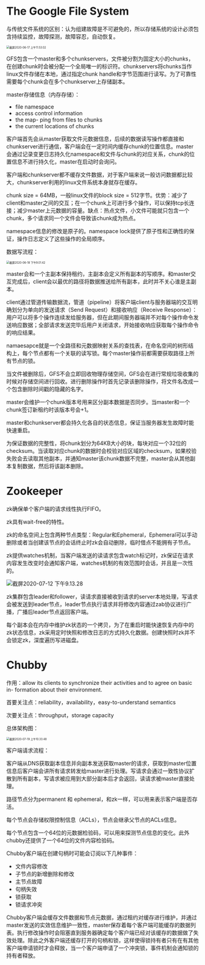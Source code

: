 # The Google File System

与传统文件系统的区别：认为组建故障是不可避免的，所以存储系统的设计必须包含持续监控，故障探测，故障容忍，自动恢复。

<img src="https://tva1.sinaimg.cn/large/007S8ZIlgy1gfv5af4zkmj318w0gegoo.jpg" alt="截屏2020-06-17 上午11.53.02" style="zoom:50%;" />

GFS包含一个master和多个chunkservers，文件被分割为固定大小的chunks，在创建chunk时会被分配一个全局唯一的标识符。chunkservers将chunks当作linux文件存储在本地，通过指定chunk handle和字节范围进行读写。为了可靠性需要每个chunk会在多个chunkserver上存储副本。

master存储信息（内存存储）：

* file namespace
* access control information
* the map- ping from files to chunks
* the current locations of chunks

客户端首先会从master获取文件元数据信息，后续的数据读写操作都直接和chunkserver进行通信，客户端会在一定时间内缓存chunk的位置信息。master会通过记录变更日志持久化namespace和文件与chunk的对应关系，chunk的位置信息不进行持久化，master在启动时会询问。

客户端和chunkserver都不缓存文件数据，对于客户端来说一般访问数据都比较大，chunkserver利用的linux文件系统本身就存在缓存。

chunk size = 64MB，一般linux文件的block size = 512字节。优势：减少了client和master之间的交互；在一个chunk上可进行多个操作，可以保持tcp长连接；减少master上元数据的容量。缺点：热点文件，小文件可能就只包含一个chunk，多个请求同一个文件会导致该chunk成为热点。

namespace信息的修改是原子的。namespace lock提供了原子性和正确性的保证，操作日志定义了这些操作的全局顺序。

数据写流程：

<img src="https://tva1.sinaimg.cn/large/007S8ZIlgy1gfwqrmrb4kj310o0u00vs.jpg" alt="截屏2020-06-18 下午9.01.42" style="zoom:50%;" />

master会和一个主副本保持租约，主副本会定义所有副本的写顺序。和master交互完成后，client会以最优的路径将数据推送给所有副本，此时并不关心谁是主副本。

client通过管道传输数据流，管道（pipeline）将客户端client与服务器端的交互明确划分为单向的发送请求（Send Request）和接收响应（Receive Response）：用户可以将多个操作连续发给服务器，但在此期间服务器端并不对每个操作命令发送响应数据；全部请求发送完毕后用户关闭请求，开始接收响应获取每个操作命令的响应结果。

namaesapce就是一个全路径和元数据映射关系的查找表，在命名空间的树形结构上，每个节点都有一个关联的读写锁。每个master操作前都需要获取路径上所有节点的锁。

当文件被删除后，GFS不会立即回收物理存储空间，GFS会在进行常规垃圾收集的时候对存储空间进行回收。进行删除操作时首先记录该删除操作，将文件名改成一个包含删除时间戳的隐藏的名字。

master会维护一个chunk版本号用来区分副本数据是否同步。当master和一个chunk签订新租约时该版本号会+1。

master和chunkserver都会持久化各自的状态信息，保证当服务器发生故障时能快速重启。

为保证数据的完整性，将chunk划分为64KB大小的块，每块对应一个32位的checksum。当读取对应chunk的数据时会校验对应区域的checksum，如果校验失败会去读取其他副本，并通知master该chunk数据不完整，master会从其他副本复制数据，然后将该副本删除。

# Zookeeper

zk确保单个客户端的请求线性执行FIFO。

zk具有wait-free的特性。

zk的命名空间上包含两种节点类型：Regular和Ephemeral，Ephemeral可以手动删除或者当创建该节点的会话终止时zk会自动删除，临时借点不能拥有子节点。

zk提供watches机制，当客户端发送的读请求包含watch标记时，zk保证在请求内容发生改变时会通知客户端，watches机制的有效范围时会话，并且是一次性的。

![截屏2020-07-12 下午9.13.28](https://tva1.sinaimg.cn/large/007S8ZIlgy1ggohzaf1r7j31300fqgnf.jpg)

zk集群包含leader和follower，读请求直接被收到请求的server本地处理，写请求会被发送到leader节点，leader节点执行请求并将修改内容通过zab协议进行广播，广播后leader节点返回客户端。

每个副本会在内存中维护zk状态的一个拷贝，为了在重启时能快速恢复内存中的zk状态信息，zk采用定时快照和修改日志的方式持久化数据。创建快照时zk并不会锁定zk，深度遍历写进磁盘。

# Chubby

作用：allow its clients to synchronize their activities and to agree on basic in- formation about their environment.

首要关注点：reliability，availability，easy-to-understand semantics

次要关注点：throughput，storage capacity

总体架构图：

<img src="https://tva1.sinaimg.cn/large/007S8ZIlgy1ggw2tv1bh5j30uu0iowgu.jpg" alt="截屏2020-07-19 上午10.33.48" style="zoom:50%;" />

客户端请求流程：

客户端从DNS获取副本信息并向副本发送获取master的请求，获取到master位置信息后客户端会讲所有请求转发给master进行处理。写请求会通过一致性协议扩散到所有副本，写请求被应用到大部分副本后才会返回，读请求被master直接处理。

路径节点分为permanent 和 ephemeral，和zk一样，可以用来表示客户端是否存活。

每个节点会存储权限控制信息（ACLs），节点会继承父节点的ACLs信息。

每个节点包含一个64位的元数据检验码，可以用来探测节点信息的变化。此外chubby还提供了一个64位的文件内容检验码。

Chubby客户端在创建句柄时可能会订阅以下几种事件：

* 文件内容修改
* 子节点的新增删除和修改
* 主节点故障
* 句柄失效
* 锁获取
* 锁请求冲突

Chubby客户端会缓存文件数据和节点元数据，通过租约对缓存进行维护，并通过master发送的实效信息维护一致性，master保存着每个客户端可能缓存的数据列表。执行修改操作时会阻塞直到服务器确定每个客户端已经对该缓存的数据做了失效处理。除此之外客户端还缓存打开的句柄和锁，这样使得锁持有者只有在有其他客户端申请锁时才会释放，当一个客户端申请了一个冲突锁，事件机制会通知锁的持有者释放。